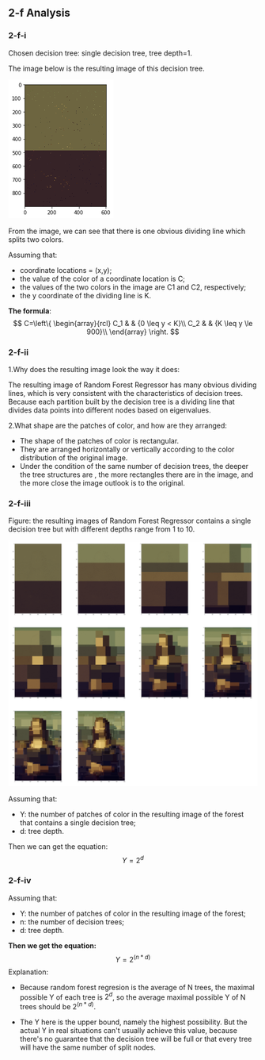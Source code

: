 ## 2-f Analysis

### 2-f-i

Chosen decision tree: single decision tree, tree depth=1.

The image below is the resulting image of this decision tree.

![2-f-i](2-f-i.png)

From the image, we can see that there is one obvious dividing line which splits two colors.

Assuming that:

- coordinate locations = (x,y); 
- the value of the color of a coordinate location is C; 
- the values of the two colors in the image are C1 and C2, respectively;
- the y coordinate of the dividing line is K.

**The formula**:
$$
C=\left\{
\begin{array}{rcl}
C_1     &      & {0 \leq y < K}\\
C_2     &      & {K \leq y \le 900}\\
\end{array} \right.
$$


### 2-f-ii

1.Why does the resulting image look the way it does:

The resulting image of Random Forest Regressor has many obvious dividing lines, which is very consistent with the characteristics of decision trees. Because each partition built by the decision tree is a dividing line that divides data points into different nodes based on eigenvalues.

2.What shape are the patches of color, and how are they arranged:

- The shape of the patches of color is rectangular.
- They are arranged horizontally or vertically according to the color distribution of the original image. 
- Under the condition of the same number of decision trees, the deeper the tree structures are , the more rectangles there are in the image, and the more close the image outlook is to the original.



### 2-f-iii

Figure: the resulting images of Random Forest Regressor contains a single decision tree but with different depths range from 1 to 10.

![2-f-iii](2-f-iii.png)



Assuming that:

- Y: the number of patches of color in the resulting image of the forest that contains a single decision tree;
- d: tree depth.

Then we can get the equation:
$$
Y = 2^d
$$


### 2-f-iv

Assuming that:

- Y: the number of patches of color in the resulting image of the forest;
- n: the number of decision trees;
- d: tree depth.

**Then we get the equation:**
$$
Y=2^{(n*d)}
$$
Explanation:

- Because random forest regresion is the average of N trees, the maximal possible Y of each tree is $2^d$, so the average maximal possible Y of N trees should be $2^{(n *d)}$.

- The Y here is the upper bound, namely the highest possibility. But the actual Y in real situations can't usually achieve this value, because there's no guarantee that the decision tree will be full or that every tree will have the same number of split nodes.

